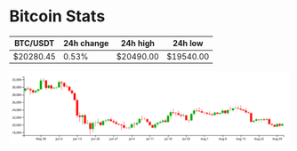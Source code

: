 # Bitcoin Stats

BTC/USDT|24h change|24h high|24h low|
|---|---|---|---|
|$20280.45|0.53%|$20490.00|$19540.00|

<img src="./chart.svg">
